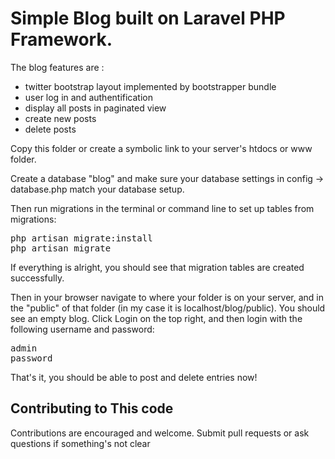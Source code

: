 # Simple Blog built on Laravel PHP Framework.

The blog features are :
+ twitter bootstrap layout implemented by bootstrapper bundle
+ user log in and authentification 
+ display all posts in paginated view
+ create new posts
+ delete posts

Copy this folder or create a symbolic link to your server's htdocs or www folder.

Create a database "blog" and make sure your database settings in config -> database.php match your database setup.

Then run migrations in the terminal or command line to set up tables from migrations: 
<pre>
php artisan migrate:install
php artisan migrate
</pre>
If everything is alright, you should see that migration tables are created successfully.

Then in your browser navigate to where your folder is on your server, and in the "public" of that folder (in my case it is localhost/blog/public). You should see an empty blog.
Click Login on the top right, and then login with the following username and password:
<pre>
admin
password
</pre>

That's it, you should be able to post and delete entries now!

## Contributing to This code

Contributions are encouraged and welcome. Submit pull requests or ask questions if something's not clear
